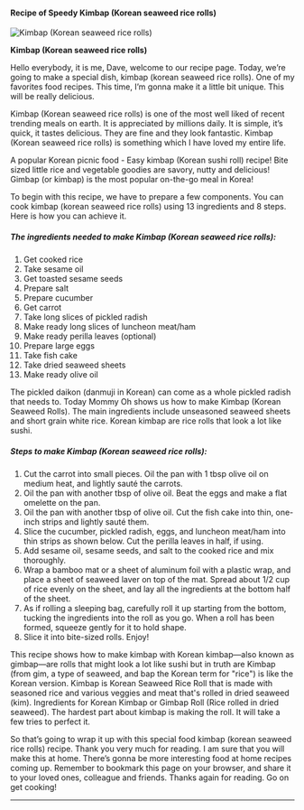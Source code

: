             

#### Recipe of Speedy Kimbap (Korean seaweed rice rolls)

![Kimbap (Korean seaweed rice rolls)](https://img-global.cpcdn.com/recipes/3369e901d707eda6/751x532cq70/kimbap-korean-seaweed-rice-rolls-recipe-main-photo.jpg)

**Kimbap (Korean seaweed rice rolls)**

Hello everybody, it is me, Dave, welcome to our recipe page. Today, we’re going to make a special dish, kimbap (korean seaweed rice rolls). One of my favorites food recipes. This time, I’m gonna make it a little bit unique. This will be really delicious.

Kimbap (Korean seaweed rice rolls) is one of the most well liked of recent trending meals on earth. It is appreciated by millions daily. It is simple, it’s quick, it tastes delicious. They are fine and they look fantastic. Kimbap (Korean seaweed rice rolls) is something which I have loved my entire life.

A popular Korean picnic food - Easy kimbap (Korean sushi roll) recipe! Bite sized little rice and vegetable goodies are savory, nutty and delicious! Gimbap (or kimbap) is the most popular on-the-go meal in Korea!

To begin with this recipe, we have to prepare a few components. You can cook kimbap (korean seaweed rice rolls) using 13 ingredients and 8 steps. Here is how you can achieve it.

##### The ingredients needed to make Kimbap (Korean seaweed rice rolls):

1.  Get cooked rice
2.  Take sesame oil
3.  Get toasted sesame seeds
4.  Prepare salt
5.  Prepare cucumber
6.  Get carrot
7.  Take long slices of pickled radish
8.  Make ready long slices of luncheon meat/ham
9.  Make ready perilla leaves (optional)
10.  Prepare large eggs
11.  Take fish cake
12.  Take dried seaweed sheets
13.  Make ready olive oil

The pickled daikon (danmuji in Korean) can come as a whole pickled radish that needs to. Today Mommy Oh shows us how to make Kimbap (Korean Seaweed Rolls). The main ingredients include unseasoned seaweed sheets and short grain white rice. Korean kimbap are rice rolls that look a lot like sushi.

##### Steps to make Kimbap (Korean seaweed rice rolls):

1.  Cut the carrot into small pieces. Oil the pan with 1 tbsp olive oil on medium heat, and lightly sauté the carrots.
2.  Oil the pan with another tbsp of olive oil. Beat the eggs and make a flat omelette on the pan.
3.  Oil the pan with another tbsp of olive oil. Cut the fish cake into thin, one-inch strips and lightly sauté them.
4.  Slice the cucumber, pickled radish, eggs, and luncheon meat/ham into thin strips as shown below. Cut the perilla leaves in half, if using.
5.  Add sesame oil, sesame seeds, and salt to the cooked rice and mix thoroughly.
6.  Wrap a bamboo mat or a sheet of aluminum foil with a plastic wrap, and place a sheet of seaweed laver on top of the mat. Spread about 1/2 cup of rice evenly on the sheet, and lay all the ingredients at the bottom half of the sheet.
7.  As if rolling a sleeping bag, carefully roll it up starting from the bottom, tucking the ingredients into the roll as you go. When a roll has been formed, squeeze gently for it to hold shape.
8.  Slice it into bite-sized rolls. Enjoy!

This recipe shows how to make kimbap with Korean kimbap—also known as gimbap—are rolls that might look a lot like sushi but in truth are Kimbap (from gim, a type of seaweed, and bap the Korean term for "rice") is like the Korean version. Kimbap is Korean Seaweed Rice Roll that is made with seasoned rice and various veggies and meat that's rolled in dried seaweed (kim). Ingredients for Korean Kimbap or Gimbap Roll (Rice rolled in dried seaweed). The hardest part about kimbap is making the roll. It will take a few tries to perfect it.

So that’s going to wrap it up with this special food kimbap (korean seaweed rice rolls) recipe. Thank you very much for reading. I am sure that you will make this at home. There’s gonna be more interesting food at home recipes coming up. Remember to bookmark this page on your browser, and share it to your loved ones, colleague and friends. Thanks again for reading. Go on get cooking!

* * *